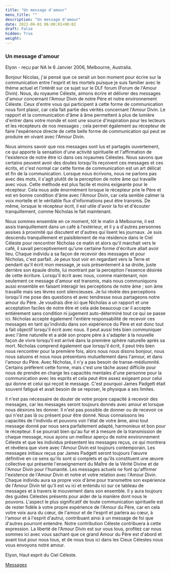 ```yaml
---
title: "Un message d'amour"
menu_title: ""
description: "Un message d'amour"
date: 2022-06-01 06:00:01+00:02
draft: False
hidden: True
weight:
---
```

### Un message d'amour

Elyon - reçu par NA le 6 Janvier 2006, Melbourne, Australia.

Bonjour Nicolas, j'ai pensé que ce serait un bon moment pour écrire sur la communication entre l'esprit et les mortels puisque je suis familier avec le thème actuel et l'intérêt sur ce sujet sur le DLF forum (Forum de l'Amour Divin). Nous, du royaume Céleste, aimons écrire et délivrer des messages d'amour concernant l'Amour Divin de notre Père et notre environnement Céleste. Ceux d'entre vous qui participent à cette forme de communication nous font plaisir, car cela fait partie des vérités concernant l'Amour Divin. Le rapport et la communication d'âme à âme permettent à plus de lumière d'entrer dans votre monde et sont une source d'inspiration pour les lecteurs et les récepteurs de nos messages ; cela permet également au récepteur de faire l'expérience directe de cette belle forme de communication qui peut se produire en vivant avec l'Amour Divin.

Nous aimons savoir que nos messages sont lus et partagés ouvertement, ce qui apporte la sensation d'une activité spirituelle et l'affirmation de l'existence de notre être ici dans ces royaumes Célestes. Nous savons que certains peuvent avoir des doutes lorsqu'ils reçoivent ces messages et ces écrits, et c'est normal car cette forme de communication est un art délicat et fin de la communication. Lorsque nous écrivons, nous ne parlons pas avec des mots, il s'agit plutôt de la perception de notre âme qui travaille avec vous. Cette méthode est plus facile et moins exigeante pour le récepteur. Cela nous aide énormément lorsque le récepteur prie le Père et est en bonne condition d'âme avec l'Amour Divin, car cela semble calmer la voix mortelle et le véritable flux d'informations peut être transmis. De même, lorsque le récepteur écrit, il est utile d'avoir la foi et d'écouter tranquillement, comme Nicholas le fait maintenant.

Nous sommes ensemble en ce moment, tôt le matin à Melbourne, il est assis tranquillement dans un café à l'extérieur, et il y a d'autres personnes assises à proximité qui discutent et d'autres qui lisent les journaux. Je suis descendu tranquillement et paisiblement de ma résidence dans le Ciel Céleste pour rencontrer Nicholas ce matin et alors qu'il marchait vers le café, il savait perceptivement qu'une certaine forme d'écriture allait avoir lieu. Chaque individu a sa façon de recevoir des messages et pour Nicholas, c'est parfait. Je peux tout voir en regardant vers la Terre et pendant qu'il écrit mon message, je suis présentement à sa droite, juste derrière son épaule droite, lui montrant par la perception l'essence désirée de cette écriture. Lorsqu'il écrit avec nous, comme maintenant, non seulement ce message d'amour est transmis, mais nous communiquons aussi ensemble en faisant interagir les perceptions de notre âme ; son âme travaille mais ses lèvres sont silencieuses. Je lui révèle des perceptions lorsqu'il me pose des questions et avec tendresse nous partageons notre amour du Père. Je voudrais dire ici que Nicholas a un rapport et une acceptation faciles de notre être et cela aide beaucoup car il accepte entièrement sans condition ni jugement auto-déterminé tout ce qui se passe ici. Nicholas accepte également l'entière responsabilité de recevoir ces messages en tant qu'individu dans son expérience du Père et est donc tout à fait objectif lorsqu'il écrit avec nous. Il peut aussi très bien communiquer avec l'âme naturelle et a aidé son propre père à s'adapter à la nouvelle façon de vivre lorsqu'il est arrivé dans la première sphère naturelle après sa mort. Nicholas comprend également que lorsqu'il écrit, il peut très bien nous rencontrer pour la première fois, alors nous nous disons bonjour, nous nous saluons et nous nous présentons mutuellement dans l'amour, et dans l'amour du Père. Avec Nicholas, il n'y a pas besoin de transe-médiumnité. Certains préfèrent cette forme, mais c'est une tâche assez difficile pour nous de prendre en charge les capacités mentales d'une personne pour la communication avec les esprits et cela peut être assez exigeant pour celui qui donne et celui qui reçoit le message. C'est pourquoi James Padgett était souvent fatigué et avait besoin de se reposer, le physique a ses limites.

Il n'est pas nécessaire de douter de votre propre capacité à recevoir des messages, car les messages seront toujours donnés avec amour et lorsque nous désirons les donner. Il n'est pas possible de donner ou de recevoir ce qui n'est pas là ou présent pour être donné. Nous connaissons les capacités de l'individu et pouvons voir l'état de votre âme, ainsi tout message donné par nous sera parfaitement adapté, harmonieux et bon pour le récepteur. Il se pourrait bien qu'au fur et à mesure de la transmission de chaque message, nous ayons un meilleur aperçu de notre environnement Céleste et que les individus présentent les messages reçus, ce qui montrera et révélera que vivre avec l'Amour Divin est toujours contemporain. Les messages initiaux reçus par James Padgett seront toujours l'œuvre définitive en ce sens qu'ils sont si complets et qu'ils constituent une œuvre collective qui présente l'enseignement du Maître de la Vérité Divine et de l'Amour Divin pour l'humanité. Les messages actuels ne font qu'affirmer l'existence de l'Amour Divin et notre et votre relation avec l'Amour Divin. Chaque individu aura sa propre voix d'âme pour transmettre son expérience de l'Amour Divin tel qu'il est vu ici et entendu ici sur ce tableau de messages et à travers le mouvement dans son ensemble. Il y aura toujours des guides Célestes présents pour aider de la manière dont nous le pouvons. L'aspect le plus significatif de toute communication spirituelle est de rester fidèle à votre propre expérience de l'Amour du Père, car en cela votre voix aura du cœur, de l'amour et de l'esprit et parlera au cœur, à l'amour et à l'esprit d'autrui, contribuant ainsi à un message de foi que d'autres pourront entendre. Notre contribution Céleste contribuera à cette expression. La liberté de l'Amour Divin est sur vous tous, profitez car nous sommes ici avec vous sachant que ce grand Amour du Père est d'abord et avant tout pour nous tous, et de nous tous ici dans les Cieux Célestes nous vous envoyons notre amour.

Elyon, Haut esprit du Ciel Céleste.

[Messages](/fr-contemporary-messages/fr-contemporary-messages-by-date-order/fr-contemporary-messages-2006)
